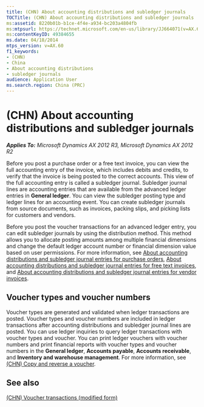 ```yaml
---
title: (CHN) About accounting distributions and subledger journals
TOCTitle: (CHN) About accounting distributions and subledger journals
ms:assetid: 8220b01b-b1ce-4f4e-a934-bc203a4804fb
ms:mtpsurl: https://technet.microsoft.com/en-us/library/JJ664071(v=AX.60)
ms:contentKeyID: 49384655
ms.date: 04/18/2014
mtps_version: v=AX.60
f1_keywords:
- (CHN)
- China
- About accounting distributions
- subledger journals
audience: Application User
ms.search.region: China (PRC)
---
```


# (CHN) About accounting distributions and subledger journals 


_**Applies To:** Microsoft Dynamics AX 2012 R3, Microsoft Dynamics AX 2012 R2_

Before you post a purchase order or a free text invoice, you can view the full accounting entry of the invoice, which includes debits and credits, to verify that the invoice is being posted to the correct accounts. This view of the full accounting entry is called a subledger journal. Subledger journal lines are accounting entries that are available from the advanced ledger entries in **General ledger**. You can view the subledger posting type and ledger lines for an accounting event. You can create subledger journals from source documents, such as invoices, packing slips, and picking lists for customers and vendors.

Before you post the voucher transactions for an advanced ledger entry, you can edit subledger journals by using the distribution method. This method allows you to allocate posting amounts among multiple financial dimensions and change the default ledger account number or financial dimension value based on user permissions. For more information, see [About accounting distributions and subledger journal entries for purchase orders](about-accounting-distributions-and-subledger-journal-entries-for-purchase-orders.md), [About accounting distributions and subledger journal entries for free text invoices](about-accounting-distributions-and-subledger-journal-entries-for-free-text-invoices.md), and [About accounting distributions and subledger journal entries for vendor invoices](about-accounting-distributions-and-subledger-journal-entries-for-vendor-invoices.md).

## Voucher types and voucher numbers

Voucher types are generated and validated when ledger transactions are posted. Voucher types and voucher numbers are included in ledger transactions after accounting distributions and subledger journal lines are posted. You can use ledger inquiries to query ledger transactions with voucher types and voucher. You can print ledger vouchers with voucher numbers and print financial reports with voucher types and voucher numbers in the **General ledger**, **Accounts payable**, **Accounts receivable**, and **Inventory and warehouse management**. For more information, see [(CHN) Copy and reverse a voucher](chn-copy-and-reverse-a-voucher.md).

## See also

[(CHN) Voucher transactions (modified form)](https://technet.microsoft.com/en-us/library/jj664127\(v=ax.60\))

  


